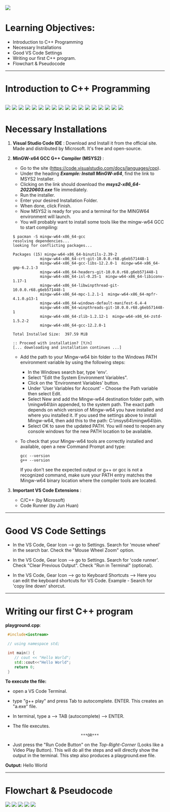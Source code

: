 ![](Img_Files/chapter1/Course%20Poster.png)

# Learning Objectives:

- Introduction to C++ Programming
- Necessary Installations 
- Good VS Code Settings
- Writing our first C++ program.
- Flowchart & Pseudocode
---

# Introduction to C++ Programming

![](Img_Files/chapter1/Giving-Instructions-In-Real-Life.png)
![](Img_Files/chapter1/Hindi-Language.png)
![](Img_Files/chapter1/English-Language.png)
![](Img_Files/chapter1/Talking-to-Computer-Laptop-Mobile.png)
![](Img_Files/chapter1/donot-understand-human-language.png)
![](Img_Files/chapter1/machine-understands-binary.png)
![](Img_Files/chapter1/why-only-0-1.png)
![](Img_Files/chapter1/1.png)
![](Img_Files/chapter1/0.png)
![](Img_Files/chapter1/high-voltage-1-low-voltage-0.png)
![](Img_Files/chapter1/decimal-to-binary.png)
![](Img_Files/chapter1/every-character-to-binary.png)
![](Img_Files/chapter1/binary-confusion.png)
![](Img_Files/chapter1/high-level-languages.png)
![](Img_Files/chapter1/high-level-languages-c++.png)
![](Img_Files/chapter1/write-code-in-c++.png)
![](Img_Files/chapter1/role-of-compiler.png)
![](Img_Files/chapter1/let-us-begin.png)
---
# Necessary Installations

1. **Visual Studio Code IDE** : Download and Install it from the official site. Made and distributed by Microsoft. It's free and open-source.

1. **MinGW-x64 GCC G++ Compiler (MSYS2)** : 
    - Go to the site (https://code.visualstudio.com/docs/languages/cpp). 
    - Under the heading ***Example: Install MinGW-x64***, find the link to MSYS2 Installer. 
    - Clicking on the link should download the ***msys2-x86_64-20220603.exe*** file immediately. 
    - Run the installer. 
    - Enter your desired Installation Folder.
    - When done, click Finish.
    - Now MSYS2 is ready for you and a terminal for the MINGW64 environment will launch.
    - You will probably want to install some tools like the mingw-w64 GCC to start compiling:

    ```
    $ pacman -S mingw-w64-x86_64-gcc
    resolving dependencies...
    looking for conflicting packages...

    Packages (15) mingw-w64-x86_64-binutils-2.39-2
                mingw-w64-x86_64-crt-git-10.0.0.r68.g6eb571448-1
                mingw-w64-x86_64-gcc-libs-12.2.0-1  mingw-w64-x86_64-gmp-6.2.1-3
                mingw-w64-x86_64-headers-git-10.0.0.r68.g6eb571448-1
                mingw-w64-x86_64-isl-0.25-1  mingw-w64-x86_64-libiconv-1.17-1
                mingw-w64-x86_64-libwinpthread-git-10.0.0.r68.g6eb571448-1
                mingw-w64-x86_64-mpc-1.2.1-1  mingw-w64-x86_64-mpfr-4.1.0.p13-1
                mingw-w64-x86_64-windows-default-manifest-6.4-4
                mingw-w64-x86_64-winpthreads-git-10.0.0.r68.g6eb571448-1
                mingw-w64-x86_64-zlib-1.2.12-1  mingw-w64-x86_64-zstd-1.5.2-2
                mingw-w64-x86_64-gcc-12.2.0-1

    Total Installed Size:  397.59 MiB

    :: Proceed with installation? [Y/n]
    [... downloading and installation continues ...]
    ```

    - Add the path to your Mingw-w64 bin folder to the Windows PATH environment variable by using the following steps:

        - In the Windows search bar, type 'env'. 
        - Select "Edit the System Environment Variables".
        - Click on the 'Environment Variables' button.
        - Under 'User Variables for Account' - Choose the Path variable then select Edit.
        - Select New and add the Mingw-w64 destination folder path, with \mingw64\bin appended, to the system path. The exact path depends on which version of Mingw-w64 you have installed and where you installed it. If you used the settings above to install Mingw-w64, then add this to the path: C:\msys64\mingw64\bin.
        - Select OK to save the updated PATH. You will need to reopen any console windows for the new PATH location to be available.


    - To check that your Mingw-w64 tools are correctly installed and available, open a new Command Prompt and type:
        
        ```
        gcc --version
        g++ --version
        ```
        If you don't see the expected output or g++ or gcc is not a recognized command, make sure your PATH entry matches the Mingw-w64 binary location where the compiler tools are located.

1. **Important VS Code Extensions** :
    - C/C++ (by Microsoft)
    - Code Runner (by Jun Huan)
---

# Good VS Code Settings

- In the VS Code, Gear Icon --> go to Settings. Search for 'mouse wheel' in the search bar. Check the "Mouse Wheel Zoom" option.
- In the VS Code, Gear Icon --> go to Settings. Search for 'code runner'. Check "Clear Previous Output". Check "Run in Terminal" (optional).

- In the VS Code, Gear Icon --> go to Keyboard Shortcuts --> Here you can edit the keyboard shortcuts for VS Code. Example - Search for 'copy line down' shorcut.
---

# Writing our first C++ program

**playground.cpp**:
```cpp
 #include<iostream>

 // using namespace std;

 int main() {
    // cout << "Hello World";
    std::cout<<"Hello World";
    return 0;
 }
```
**To execute the file:**
- open a VS Code Terminal.
- type "g++ play" and press Tab to autocomplete. ENTER. This creates an "a.exe" file.
- In terminal, type a --> TAB (autocomplete) --> ENTER.
- The file executes.

                                    ***OR***

- Just press the "Run Code Button" on the *Top-Right-Corner* (Looks like a Video Play Button). This will do all the steps and will directly show the output in the terminal. This step also produces a playground.exe file.

**Output:** Hello World

---

# Flowchart & Pseudocode

![](Img_Files/chapter1/Algo&Pseudo-Example-1.png)
![](Img_Files/chapter1/Algo&Pseudo-Example-2.png)
![](Img_Files/chapter1/Algo&Pseudo-Example-3.png)
![](Img_Files/chapter1/Algo&Pseudo-Example-4.png)
![](Img_Files/chapter1/Algo&Pseudo-Example-5.png)